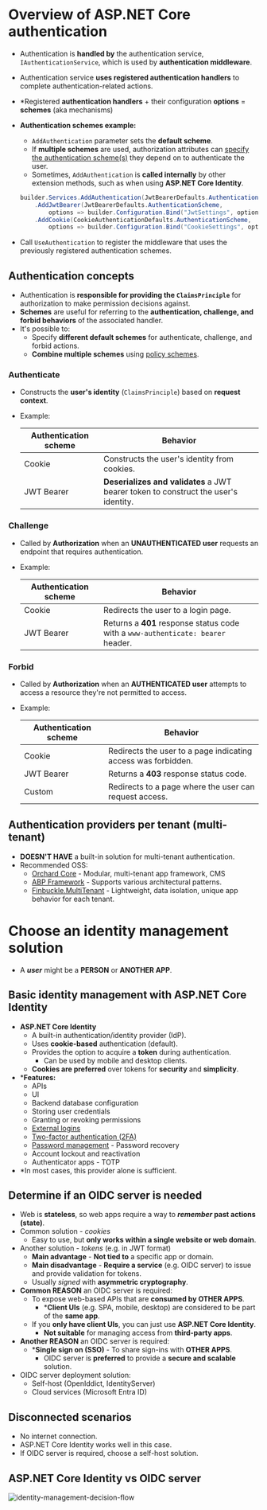 # Overview of ASP.NET Core authentication

- Authentication is **handled by** the authentication service, `IAuthenticationService`, which is used by **authentication middleware**.
- Authentication service **uses registered authentication handlers** to complete authentication-related actions.
- \*Registered **authentication handlers** + their configuration **options** = **schemes** (aka mechanisms)
- **Authentication schemes example:**

  - `AddAuthentication` parameter sets the **default scheme**.
  - If **multiple schemes** are used, authorization attributes can [specify the authentication scheme(s)](https://learn.microsoft.com/en-us/aspnet/core/security/authorization/limitingidentitybyscheme?view=aspnetcore-8.0) they depend on to authenticate the user.
  - Sometimes, `AddAuthentication` is **called internally** by other extension methods, such as when using **ASP.NET Core Identity**.

  ```csharp
  builder.Services.AddAuthentication(JwtBearerDefaults.AuthenticationScheme)
      .AddJwtBearer(JwtBearerDefaults.AuthenticationScheme,
          options => builder.Configuration.Bind("JwtSettings", options))
      .AddCookie(CookieAuthenticationDefaults.AuthenticationScheme,
          options => builder.Configuration.Bind("CookieSettings", options));
  ```

- Call `UseAuthentication` to register the middleware that uses the previously registered authentication schemes.

## Authentication concepts

- Authentication is **responsible for providing the `ClaimsPrinciple`** for authorization to make permission decisions against.
- **Schemes** are useful for referring to the **authentication, challenge, and forbid behaviors** of the associated handler.
- It's possible to:
  - Specify **different default schemes** for authenticate, challenge, and forbid actions.
  - **Combine multiple schemes** using [policy schemes](https://learn.microsoft.com/en-us/aspnet/core/security/authentication/policyschemes?view=aspnetcore-8.0).

### Authenticate

- Constructs the **user's identity** (`ClaimsPrinciple`) based on **request context**.
- Example:

  | Authentication scheme | Behavior                                                                            |
  | --------------------- | ----------------------------------------------------------------------------------- |
  | Cookie                | Constructs the user's identity from cookies.                                        |
  | JWT Bearer            | **Deserializes and validates** a JWT bearer token to construct the user's identity. |

### Challenge

- Called by **Authorization** when an **UNAUTHENTICATED user** requests an endpoint that requires authentication.
- Example:

  | Authentication scheme | Behavior                                                                         |
  | --------------------- | -------------------------------------------------------------------------------- |
  | Cookie                | Redirects the user to a login page.                                              |
  | JWT Bearer            | Returns a **401** response status code with a `www-authenticate: bearer` header. |

### Forbid

- Called by **Authorization** when an **AUTHENTICATED user** attempts to access a resource they're not permitted to access.
- Example:

  | Authentication scheme | Behavior                                                      |
  | --------------------- | ------------------------------------------------------------- |
  | Cookie                | Redirects the user to a page indicating access was forbidden. |
  | JWT Bearer            | Returns a **403** response status code.                       |
  | Custom                | Redirects to a page where the user can request access.        |

## Authentication providers per tenant (multi-tenant)

- **DOESN'T HAVE** a built-in solution for multi-tenant authentication.
- Recommended OSS:
  - [Orchard Core](https://www.orchardcore.net/) - Modular, multi-tenant app framework, CMS
  - [ABP Framework](https://www.orchardcore.net/) - Supports various architectural patterns.
  - [Finbuckle.MultiTenant](https://www.finbuckle.com/multitenant) - Lightweight, data isolation, unique app behavior for each tenant.

# Choose an identity management solution

- A **_user_** might be a **PERSON** or **ANOTHER APP**.

## Basic identity management with ASP.NET Core Identity

- **ASP.NET Core Identity**
  - A built-in authentication/identity provider (IdP).
  - Uses **cookie-based** authentication (default).
  - Provides the option to acquire a **token** during authentication.
    - Can be used by mobile and desktop clients.
  - **Cookies are preferred** over tokens for **security** and **simplicity**.
- \***Features:**
  - APIs
  - UI
  - Backend database configuration
  - Storing user credentials
  - Granting or revoking permissions
  - [External logins](https://learn.microsoft.com/en-us/aspnet/core/security/authentication/social/?view=aspnetcore-8.0)
  - [Two-factor authentication (2FA)](https://learn.microsoft.com/en-us/aspnet/core/security/authentication/2fa?view=aspnetcore-8.0)
  - [Password management](https://learn.microsoft.com/en-us/aspnet/core/security/authentication/accconfirm?view=aspnetcore-8.0) - Password recovery
  - Account lockout and reactivation
  - Authenticator apps - TOTP
- \*In most cases, this provider alone is sufficient.

## Determine if an OIDC server is needed

- Web is **stateless**, so web apps require a way to **_remember_ past actions (state)**.
- Common solution - _cookies_
  - Easy to use, but **only works within a single website or web domain**.
- Another solution - _tokens_ (e.g. in JWT format)
  - **Main advantage** - **Not tied to** a specific app or domain.
  - **Main disadvantage** - **Require a service** (e.g. OIDC server) to issue and provide validation for tokens.
  - Usually _signed_ with **asymmetric cryptography**.
- **Common REASON** an OIDC server is required:
  - To expose web-based APIs that are **consumed by OTHER APPS**.
    - \***Client UIs** (e.g. SPA, mobile, desktop) are considered to be part of the **same app**.
  - If you **only have client UIs**, you can just use **ASP.NET Core Identity**.
    - **Not suitable** for managing access from **third-party apps**.
- **Another REASON** an OIDC server is required:
  - \***Single sign on (SSO)** - To share sign-ins with **OTHER APPS**.
    - OIDC server is **preferred** to provide a **secure and scalable** solution.
- OIDC server deployment solution:
  - Self-host (OpenIddict, IdentityServer)
  - Cloud services (Microsoft Entra ID)

## Disconnected scenarios

- No internet connection.
- ASP.NET Core Identity works well in this case.
- If OIDC server is required, choose a self-host solution.

## ASP.NET Core Identity vs OIDC server

![identity-management-decision-flow](https://learn.microsoft.com/en-us/aspnet/core/security/_static/identity-management-decision-flow.png?view=aspnetcore-8.0)
